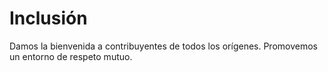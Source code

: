 # Inclusión

Damos la bienvenida a contribuyentes de todos los orígenes. Promovemos un entorno de respeto mutuo.